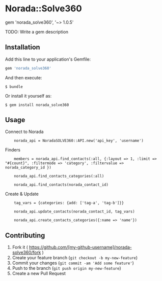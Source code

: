 # Norada::Solve360

gem 'norada_solve360', '~> 1.0.5'

TODO: Write a gem description

## Installation

Add this line to your application's Gemfile:

```ruby
gem 'norada_solve360'
```

And then execute:

    $ bundle

Or install it yourself as:

    $ gem install norada_solve360

## Usage

Connect to Norada

		norada_api = NoradaSOLVE360::API.new('api_key', 'username')

Finders

		members = norada_api.find_contacts(:all, {:layout => 1, :limit => "#{count}", :filtermode => 'category', :filtervalue => norada_category_id })

		norada_api.find_contacts_categories(:all)

		norada_api.find_contacts(norada_contact_id)

Create & Update

		tag_vars = {categories: {add: ['tag-a', 'tag-b']}}

		norada_api.update_contacts(norada_contact_id, tag_vars)

		norada_api.create_contacts_categories({:name => 'name'})

## Contributing

1. Fork it ( https://github.com/[my-github-username]/norada-solve360/fork )
2. Create your feature branch (`git checkout -b my-new-feature`)
3. Commit your changes (`git commit -am 'Add some feature'`)
4. Push to the branch (`git push origin my-new-feature`)
5. Create a new Pull Request
